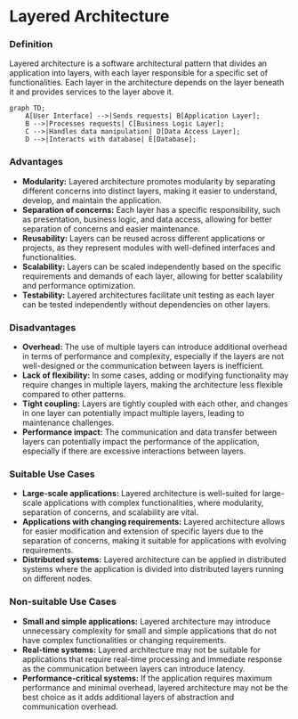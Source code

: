 # Layered Architecture

### Definition

Layered architecture is a software architectural pattern that divides an application into layers, with each layer responsible for a specific set of functionalities. Each layer in the architecture depends on the layer beneath it and provides services to the layer above it.

```mermaid
graph TD;
    A[User Interface] -->|Sends requests| B[Application Layer];
    B -->|Processes requests| C[Business Logic Layer];
    C -->|Handles data manipulation| D[Data Access Layer];
    D -->|Interacts with database| E[Database];

```

### **Advantages**

* **Modularity:** Layered architecture promotes modularity by separating different concerns into distinct layers, making it easier to understand, develop, and maintain the application.
* **Separation of concerns:** Each layer has a specific responsibility, such as presentation, business logic, and data access, allowing for better separation of concerns and easier maintenance.
* **Reusability:** Layers can be reused across different applications or projects, as they represent modules with well-defined interfaces and functionalities.
* **Scalability:** Layers can be scaled independently based on the specific requirements and demands of each layer, allowing for better scalability and performance optimization.
* **Testability:** Layered architectures facilitate unit testing as each layer can be tested independently without dependencies on other layers.

### **Disadvantages**

* **Overhead:** The use of multiple layers can introduce additional overhead in terms of performance and complexity, especially if the layers are not well-designed or the communication between layers is inefficient.
* **Lack of flexibility:** In some cases, adding or modifying functionality may require changes in multiple layers, making the architecture less flexible compared to other patterns.
* **Tight coupling:** Layers are tightly coupled with each other, and changes in one layer can potentially impact multiple layers, leading to maintenance challenges.
* **Performance impact:** The communication and data transfer between layers can potentially impact the performance of the application, especially if there are excessive interactions between layers.

### **Suitable Use Cases**

* **Large-scale applications:** Layered architecture is well-suited for large-scale applications with complex functionalities, where modularity, separation of concerns, and scalability are vital.
* **Applications with changing requirements:** Layered architecture allows for easier modification and extension of specific layers due to the separation of concerns, making it suitable for applications with evolving requirements.
* **Distributed systems:** Layered architecture can be applied in distributed systems where the application is divided into distributed layers running on different nodes.

### **Non-suitable Use Cases**

* **Small and simple applications:** Layered architecture may introduce unnecessary complexity for small and simple applications that do not have complex functionalities or changing requirements.
* **Real-time systems:** Layered architecture may not be suitable for applications that require real-time processing and immediate response as the communication between layers can introduce latency.
* **Performance-critical systems:** If the application requires maximum performance and minimal overhead, layered architecture may not be the best choice as it adds additional layers of abstraction and communication overhead.
